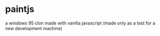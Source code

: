 # paintjs
a windows 95 clon made with vanilla javascript (made only as a test for a new development machine)
